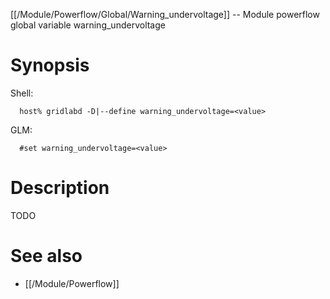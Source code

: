 [[/Module/Powerflow/Global/Warning_undervoltage]] -- Module powerflow global variable warning_undervoltage

# Synopsis
Shell:
~~~
  host% gridlabd -D|--define warning_undervoltage=<value>
~~~
GLM:
~~~
  #set warning_undervoltage=<value>
~~~

# Description

TODO

# See also
* [[/Module/Powerflow]]
